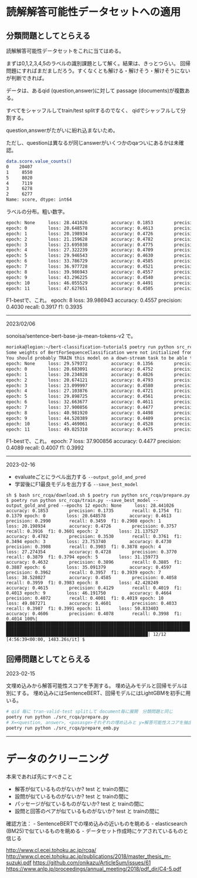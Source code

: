 # 読解解答可能性データセットへの適用

## 分類問題としてとらえる

読解解答可能性データセットをこれに当てはめる。

まずは0,1,2,3,4,5のラベルの識別課題として解く。結果は、きっとつらい。
回帰問題にすればまだましだろう。すくなくとも解ける・解けそう・解けそうにないが判断できれば。

データは、あるqid (question,answer)に対して passage (documents)が複数ある。

すべてをシャッフルしてtrain/test splitするのでなく、
qidでシャッフルして分割する。

question,answerがたがいに紛れ込まないため。

ただし、questionは異なるが同じanswerがいくつかのqaついにあるかは未確認。

```sh
data.score.value_counts()
0    20407
1     8550
5     8020
4     7119
3     6278
2     6277
Name: score, dtype: int64
```

ラベルの分布。粗い数字。

```sh
epoch: None     loss: 28.441026         accuracy: 0.1853        precision: 0.1735       recall: 0.1754  f1: 0.1379
epoch: 0        loss: 20.648578         accuracy: 0.4613        precision: 0.2990       recall: 0.3459  f1: 0.2908
epoch: 1        loss: 20.198934         accuracy: 0.4726        precision: 0.3757       recall: 0.3916  f1: 0.3601                                                                                          
epoch: 2        loss: 21.159628         accuracy: 0.4782        precision: 0.3528       recall: 0.3753  f1: 0.3468
epoch: 3        loss: 23.695038         accuracy: 0.4775        precision: 0.3920       recall: 0.3919  f1: 0.3889
epoch: 4        loss: 27.322239         accuracy: 0.4709        precision: 0.3762       recall: 0.3870  f1: 0.3788
epoch: 5        loss: 29.946543         accuracy: 0.4630        precision: 0.3891       recall: 0.3880  f1: 0.3883
epoch: 6        loss: 33.786729         accuracy: 0.4585        precision: 0.3940       recall: 0.3920  f1: 0.3910
epoch: 7        loss: 36.977728         accuracy: 0.4521        precision: 0.3995       recall: 0.3902  f1: 0.3922
epoch: 8        loss: 39.986943         accuracy: 0.4557        precision: 0.4030       recall: 0.3917  f1: 0.3935
epoch: 9        loss: 43.296225         accuracy: 0.4540        precision: 0.3931       recall: 0.3869  f1: 0.3881
epoch: 10       loss: 46.055529         accuracy: 0.4491        precision: 0.3949       recall: 0.3921  f1: 0.3903
epoch: 11       loss: 47.627651         accuracy: 0.4505        precision: 0.3980       recall: 0.3842  f1: 0.3862
```

F1-bestで、これ。
epoch: 8 loss: 39.986943 accuracy: 0.4557 precision: 0.4030 recall: 0.3917 f1: 0.3935


---
2023/02/06

sonoisa/sentence-bert-base-ja-mean-tokens-v2 で。

```sh
morioka@legion:~/bert-classification-tutorial$ poetry run python src_rcqa/train.py --model_name sonoisa/sentence-bert-base-ja-mean-tokens-v2
Some weights of BertForSequenceClassification were not initialized from the model checkpoint at sonoisa/sentence-bert-base-ja-mean-tokens-v2 and are newly initialized: ['classifier.bias', 'classifier.weight']
You should probably TRAIN this model on a down-stream task to be able to use it for predictions and inference.
epoch: None     loss: 29.579372         accuracy: 0.1356        precision: 0.1530       recall: 0.1730  f1: 0.0897
epoch: 0        loss: 20.683091         accuracy: 0.4752        precision: 0.3393       recall: 0.3505  f1: 0.3073
epoch: 1        loss: 20.234028         accuracy: 0.4826        precision: 0.3663       recall: 0.3819  f1: 0.3614
epoch: 2        loss: 20.674121         accuracy: 0.4793        precision: 0.3894       recall: 0.3851  f1: 0.3826
epoch: 3        loss: 23.099997         accuracy: 0.4580        precision: 0.3873       recall: 0.3835  f1: 0.3829
epoch: 4        loss: 27.103876         accuracy: 0.4721        precision: 0.3868       recall: 0.3857  f1: 0.3852
epoch: 5        loss: 29.898725         accuracy: 0.4561        precision: 0.3920       recall: 0.3893  f1: 0.3883
epoch: 6        loss: 32.663677         accuracy: 0.4611        precision: 0.4061       recall: 0.3932  f1: 0.3967
epoch: 7        loss: 37.900856         accuracy: 0.4477        precision: 0.4089       recall: 0.4007  f1: 0.3992
epoch: 8        loss: 40.981920         accuracy: 0.4498        precision: 0.4006       recall: 0.3889  f1: 0.3888
epoch: 9        loss: 44.520389         accuracy: 0.4409        precision: 0.4035       recall: 0.3873  f1: 0.3893
epoch: 10       loss: 45.469061         accuracy: 0.4528        precision: 0.3998       recall: 0.3916  f1: 0.3928
epoch: 11       loss: 49.025310         accuracy: 0.4475        precision: 0.4011       recall: 0.3856  f1: 0.3880
```

F1-bestで、これ。
epoch: 7        loss: 37.900856         accuracy: 0.4477        precision: 0.4089       recall: 0.4007  f1: 0.3992


----

2023-02-16

- evaluateごとにラベル出力する `--output_gold_and_pred`
- 学習後にF1最良モデルを出力する `--save_best_model`
  
``sh
$ bash src_rcqa/download.sh
$ poetry run python src_rcqa/prepare.py
$ poetry run python src_rcqa/train.py --save_best_model --output_gold_and_pred --epochs 12
epoch: None     loss: 28.441026         accuracy: 0.1853        precision: 0.1735       recall: 0.1754  f1: 0.1379
epoch: 0        loss: 20.648578         accuracy: 0.4613        precision: 0.2990       recall: 0.3459  f1: 0.2908
epoch: 1        loss: 20.198934         accuracy: 0.4726        precision: 0.3757       recall: 0.3916  f1: 0.3601
epoch: 2        loss: 21.137527         accuracy: 0.4782        precision: 0.3530       recall: 0.3761  f1: 0.3494
epoch: 3        loss: 23.753740         accuracy: 0.4730        precision: 0.3908       recall: 0.3903  f1: 0.3878
epoch: 4        loss: 27.274354         accuracy: 0.4728        precision: 0.3770       recall: 0.3879  f1: 0.3794
epoch: 5        loss: 31.159773         accuracy: 0.4632        precision: 0.3896       recall: 0.3885  f1: 0.3887
epoch: 6        loss: 35.091379         accuracy: 0.4597        precision: 0.3962       recall: 0.3957  f1: 0.3939
epoch: 7        loss: 38.528027         accuracy: 0.4585        precision: 0.4058       recall: 0.3959  f1: 0.3983
epoch: 8        loss: 42.428249         accuracy: 0.4615        precision: 0.4129       recall: 0.4019  f1: 0.4013
epoch: 9        loss: 46.191750         accuracy: 0.4664        precision: 0.4072       recall: 0.4001  f1: 0.4019
epoch: 10       loss: 49.087271         accuracy: 0.4601        precision: 0.4033       recall: 0.3987  f1: 0.3991
epoch: 11       loss: 50.833403         accuracy: 0.4606        precision: 0.4078       recall: 0.3998  f1: 0.4014
100%|██████████████████████████████████████████████████████████████████████████████████████████████████████████████████████████████████████████████████████████████████████████████████████████████████| 12/12 [4:56:39<00:00, 1483.26s/it]
$ 
``

## 回帰問題としてとらえる

2023-02-15

文埋め込みから解答可能性スコアを予測する。
埋め込みモデルと回帰モデルは別にする。
埋め込みにはSentenceBERT、回帰モデルにはLightGBMを初手に用いる。

```bash
# qid 毎に tran-valid-test splitして document毎に展開　分類問題と同じ
poetry run python ./src_rcqa/prepare.py 
# X=<question, answer>, <pasasge>それぞれの埋め込みと y=解答可能性スコアを抽出
poetry run python ./src_rcqa/prepare_emb.py 
```

-------

# データのクリーニング

本来であれば先にすべきこと

- 解答が似ているものがないか?   test と trainの間に
- 設問が似ているものがないか?   test と trainの間に
- パッセージが似ているものがないか?   test と trainの間に
- 設問と回答のペアが似ているものがないか?    test と trainの間に

確認方法：
    - SentenceBERTでの埋め込みの近いものを眺める
    - elasticsearch (BM25)で似ているものを眺める
    - データセット作成時にケアされているものと信じる

http://www.cl.ecei.tohoku.ac.jp/rcqa/
http://www.cl.ecei.tohoku.ac.jp/publications/2018/master_thesis_m-suzuki.pdf
https://github.com/onikazu/ArticleSum/issues/61
https://www.anlp.jp/proceedings/annual_meeting/2018/pdf_dir/C4-5.pdf